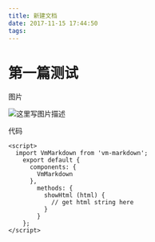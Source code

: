 ```yaml
---
title: 新建文档
date: 2017-11-15 17:44:50
tags:
---
```

# 第一篇测试
图片

![这里写图片描述](http://p3.so.qhimgs1.com/t013394760fc112d533.jpg)

代码

```
<script>
  import VmMarkdown from 'vm-markdown';
    export default {
      components: {
        VmMarkdown
      },
        methods: {
          showHtml (html) {
            // get html string here
          }
        }
    };
</script>
```